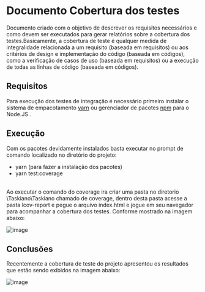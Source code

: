 # Documento Cobertura dos testes

Documento criado com o objetivo de descrever os requisitos necessários e como devem ser executados para gerar relatórios sobre a cobertura dos testes.Basicamente, a cobertura de teste é qualquer medida de integralidade relacionada a um requisito (baseada em requisitos) ou aos critérios de design e implementação do código (baseada em códigos), como a verificação de casos de uso (baseada em requisitos) ou a execução de todas as linhas de código (baseada em códigos).
 
## Requisitos
 
Para execução dos testes de integração é necessário primeiro instalar o sistema de empacotamento [yarn](https://classic.yarnpkg.com/lang/en/docs/install/#windows-stable) ou gerenciador de pacotes [npm](https://nodejs.org/en/download/) para o Node.JS .

## Execução

Com os pacotes devidamente instalados basta executar no prompt de comando localizado no diretório do projeto:
  
  * yarn (para fazer a instalação dos pacotes)
  * yarn test:coverage
  <br/>
Ao executar o comando do coverage ira criar uma pasta no diretorio \Taskiano\Taskiano chamado de coverage, dentro desta pasta acesse a pasta lcov-report e pegue o arquivo index.html e jogue em seu navegador para acompanhar a cobertura dos testes. Conforme mostrado na imagem abaixo:

![image](https://user-images.githubusercontent.com/41094007/153513698-d7582961-a657-487b-97ea-cffe4a312d1f.png)

## Conclusões
Recentemente a cobertura de teste do projeto apresentou os resultados que estão sendo exibidos na imagem abaixo:

![image](https://user-images.githubusercontent.com/41094007/153513143-4d8e4133-aa79-4964-acb3-80d6716494d3.png)
